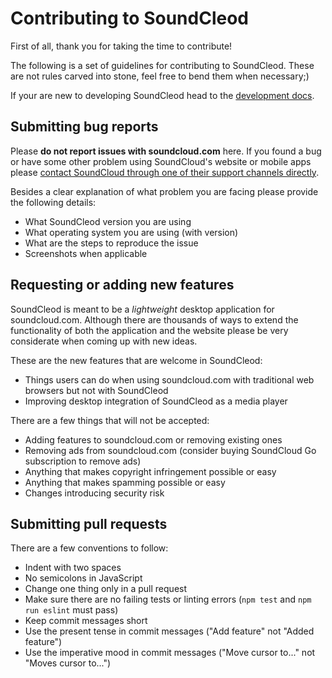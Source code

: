 # Contributing to SoundCleod

First of all, thank you for taking the time to contribute!

The following is a set of guidelines for contributing to SoundCleod. These are
not rules carved into stone, feel free to bend them when necessary;)

If your are new to developing SoundCleod head to the [development
docs](DEVELOPMENT.md).

## Submitting bug reports

Please **do not report issues with soundcloud.com** here. If you found a bug or have some other problem using SoundCloud's website or mobile apps please [contact
 SoundCloud through one of their support channels directly](https://soundcloud.com/pages/contact).

Besides a clear explanation of what problem you are facing please provide the
following details:

- What SoundCleod version you are using
- What operating system you are using (with version)
- What are the steps to reproduce the issue
- Screenshots when applicable

## Requesting or adding new features

SoundCleod is meant to be a *lightweight* desktop application for
soundcloud.com. Although there are thousands of ways to extend the
functionality of both the application and the website please be very
considerate when coming up with new ideas.

These are the new features that are welcome in SoundCleod:

- Things users can do when using soundcloud.com with traditional web browsers
  but not with SoundCleod
- Improving desktop integration of SoundCleod as a media player

There are a few things that will not be accepted:

- Adding features to soundcloud.com or removing existing ones
- Removing ads from soundcloud.com (consider buying SoundCloud Go subscription to remove ads)
- Anything that makes copyright infringement possible or easy
- Anything that makes spamming possible or easy
- Changes introducing security risk

## Submitting pull requests

There are a few conventions to follow:

- Indent with two spaces
- No semicolons in JavaScript
- Change one thing only in a pull request
- Make sure there are no failing tests or linting errors (`npm test` and `npm run eslint` must pass)
- Keep commit messages short
- Use the present tense in commit messages ("Add feature" not "Added feature")
- Use the imperative mood in commit messages ("Move cursor to..." not "Moves cursor to...")
